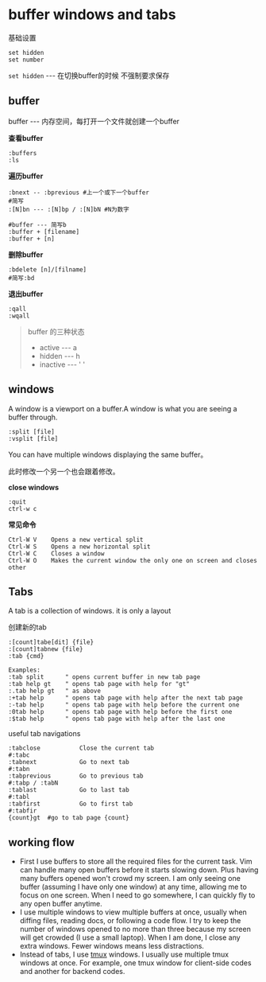 # buffer windows and tabs

基础设置

```vim
set hidden
set number
```

`set hidden` --- 在切换buffer的时候  不强制要求保存

## buffer

buffer --- 内存空间，每打开一个文件就创建一个buffer

**查看buffer**

```shell
:buffers
:ls
```

**遍历buffer**

```shell
:bnext -- :bprevious #上一个或下一个buffer
#简写
:[N]bn --- :[N]bp / :[N]bN #N为数字

#buffer --- 简写b
:buffer + [filename]
:buffer + [n]
```

**删除buffer**

```shell
:bdelete [n]/[filname]
#简写:bd
```

**退出buffer**

```
:qall
:wqall
```

> buffer 的三种状态
>
> - active --- a
> - hidden --- h
> - inactive --- ' '

## windows

A window is a viewport on a buffer.A window is what you are seeing a buffer through.

```shell
:split [file]
:vsplit [file]
```

You can have multiple windows displaying the same buffer。

此时修改一个另一个也会跟着修改。

**close windows**

```shell
:quit
ctrl-w c
```

**常见命令**

```shell
Ctrl-W V    Opens a new vertical split
Ctrl-W S    Opens a new horizontal split
Ctrl-W C    Closes a window
Ctrl-W O    Makes the current window the only one on screen and closes other
```

## Tabs

A tab is a collection of windows. it is only a layout

创建新的tab

```shell
:[count]tabe[dit] {file}
:[count]tabnew {file}
:tab {cmd}

Examples:
:tab split      " opens current buffer in new tab page
:tab help gt    " opens tab page with help for "gt"
:.tab help gt   " as above
:+tab help      " opens tab page with help after the next tab page
:-tab help      " opens tab page with help before the current one
:0tab help      " opens tab page with help before the first one
:$tab help      " opens tab page with help after the last one
```

useful tab navigations

```shell
:tabclose           Close the current tab
#:tabc
:tabnext            Go to next tab
#:tabn
:tabprevious        Go to previous tab
#:tabp / :tabN
:tablast            Go to last tab
#:tabl
:tabfirst           Go to first tab
#:tabfir
{count}gt  #go to tab page {count}
```

## working flow

- First I use buffers to store all the required files for the current task. Vim can handle many open buffers before it starts slowing down. Plus having many buffers opened won't crowd my screen. I am only seeing one buffer (assuming I have only one window) at any time, allowing me to focus on one screen. When I need to go somewhere, I can quickly fly to any open buffer anytime.
- I use multiple windows to view multiple buffers at once, usually when diffing files, reading docs, or following a code flow. I try to keep the number of windows opened to no more than three because my screen will get crowded (I use a small laptop). When I am done, I close any extra windows. Fewer windows means less distractions.
- Instead of tabs, I use [tmux](https://github.com/tmux/tmux/wiki) windows. I usually use multiple tmux windows at once. For example, one tmux window for client-side codes and another for backend codes.
